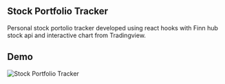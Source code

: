 ## Stock Portfolio Tracker

Personal stock portolio tracker developed using react hooks with Finn hub stock api and interactive chart from Tradingview. 

## Demo

![Stock Portfolio Tracker](demo/stock-portfolio-tracker-demo.gif)